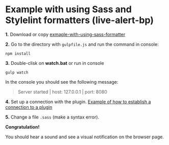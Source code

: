 # Example with using Sass and Stylelint formatters (live-alert-bp)

**1.** Download or copy [exmaple-with-using-sass-formatter](https://github.com/semiromid/live-alert-bp/tree/master/documentation/examples/gulp/sass-and-stylelint-formatters)

**2.** Go to the directory with `gulpfile.js` and run the command in console: 

```shell
npm install
```

**3.** Double-clisk on **watch.bat** or run in console 

```shell
gulp watch
```
In the console you should see the following message:

> Server started | host: 127.0.0.1 | port: 8080

**4.** Set up a connection with the plugin. [Example of how to establish a connection to a plugin](https://github.com/semiromid/live-alert-bp/tree/master/documentation/examples/%D1%81onnect_to_server)

**5.** Change a file `.sass` (make a syntax error).

**Congratulation!**

You should hear a sound and see a visual notification on the browser page.




